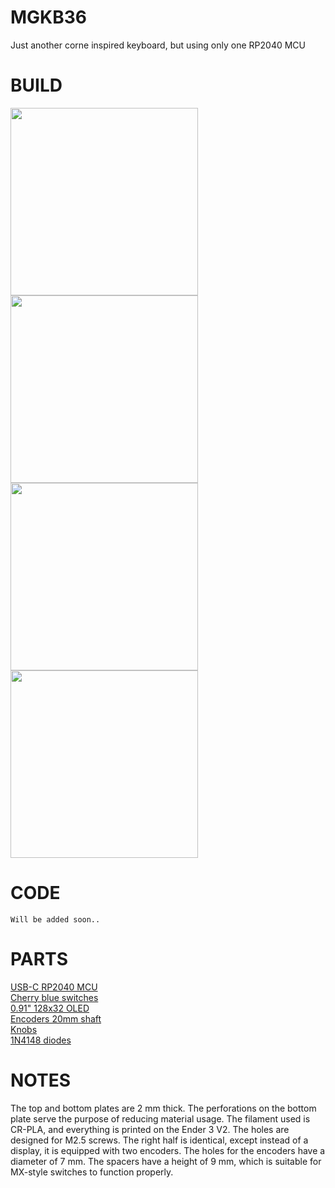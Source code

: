# MGKB36
Just another corne inspired keyboard, but using only one RP2040 MCU

# BUILD
<img src="https://github.com/BacaR00T/mgkb36/assets/81833517/fed0c58b-1d5d-4133-b26f-df94a5fcf9e9" width="300">
<img src="https://github.com/BacaR00T/mgkb36/assets/81833517/58c78a78-24ce-4374-9e17-2aa54953b698" width="300">
<br>
<img src="https://github.com/BacaR00T/MGKB36/assets/81833517/dacf33c9-f65b-4ca6-93cb-a7100eaf0960" width="300">
<img src="https://github.com/BacaR00T/MGKB36/assets/81833517/16237b2f-5bbe-45b8-984c-c1dbe8b4db09" width="300">

# CODE
``` 
Will be added soon..
``` 
# PARTS
<a href="https://www.aliexpress.com/item/1005003928558306.html?spm=a2g0o.order_detail.order_detail_item.3.41e56368eyjngF">
USB-C RP2040 MCU
</a>
<br>
<a href="https://www.aliexpress.com/item/4000100166477.html?spm=a2g0o.productlist.main.5.696a69faVQkXfZ&algo_pvid=8d1a5038-0a2e-46a5-95ca-b83d952e902b&algo_exp_id=8d1a5038-0a2e-46a5-95ca-b83d952e902b-2&pdp_npi=3%40dis%21CZK%21135.89%21127.72%21%21%21%21%21%40212243c016879279820235527d074e%2110000000263150985%21sea%21CZ%21745647154&curPageLogUid=BhtURkaUmgDG">
Cherry blue switches
</a>
<br>
<a href="https://www.aliexpress.com/item/32777216785.html?spm=a2g0o.order_detail.order_detail_item.5.55e4f19cxqMRhA">
0.91" 128x32 OLED
</a>
<br>
<a href="https://www.aliexpress.com/item/10000056483250.html?spm=a2g0o.order_list.order_list_main.17.21ef1802dLeoC2">
Encoders 20mm shaft
</a>
<br>
<a href="https://www.thingiverse.com/thing:6103821">
Knobs 
</a>
<br>
<a href="https://www.aliexpress.com/item/1005003109554820.html?spm=a2g0o.productlist.main.1.4a303312cIzIiC&algo_pvid=cc51de7e-e9e3-40d3-9bc0-77b9aee76204&algo_exp_id=cc51de7e-e9e3-40d3-9bc0-77b9aee76204-0&pdp_npi=3%40dis%21CZK%219.39%219.39%21%21%21%21%21%40212243c016882307527653235d074e%2112000024139079608%21sea%21CZ%21745647154&curPageLogUid=0Ai7xreXvyzb">
1N4148 diodes
</a>

# NOTES
The top and bottom plates are 2 mm thick. The perforations on the bottom plate serve the purpose of reducing material usage. The filament used is CR-PLA, and everything is printed on the Ender 3 V2. The holes are designed for M2.5 screws. The right half is identical, except instead of a display, it is equipped with two encoders. The holes for the encoders have a diameter of 7 mm. The spacers have a height of 9 mm, which is suitable for MX-style switches to function properly.
